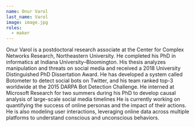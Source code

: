 ```yaml
---
name: Onur Varol
last_name: Varol
image: image.jpg
roles:
  - maker
---
```

Onur Varol is a postdoctoral research associate at the Center for Complex Networks Research, Northeastern University. He completed his PhD in informatics at Indiana University–Bloomington. His thesis analyzes manipulation and threats on social media and received a 2018 University Distinguished PhD Dissertation Award. He has developed a system called Botometer to detect social bots on Twitter, and his team ranked top-3 worldwide at the 2015 DARPA Bot Detection Challenge. He interned at Microsoft Research for two summers during his PhD to develop causal analysis of large-scale social media timelines He is currently working on quantifying the success of online personas and the impact of their actions. He is also modeling user interactions, leveraging online data across multiple platforms to understand conscious and unconscious behaviors. 
